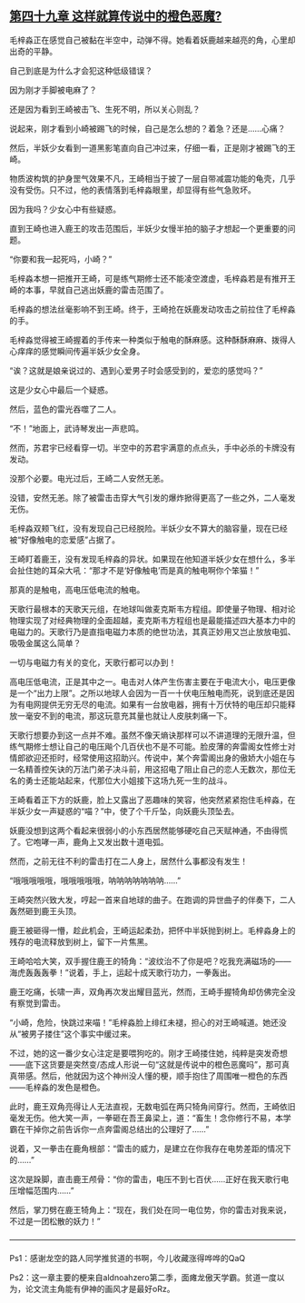 ## [第四十九章 这样就算传说中的橙色恶魔?](https://www.xxbiquge.com/11_11207/5463472.html)


  毛梓淼正在感觉自己被黏在半空中，动弹不得。她看着妖鹿越来越亮的角，心里却出奇的平静。

  自己到底是为什么才会犯这种低级错误？

  因为刚才手脚被电麻了？

  还是因为看到王崎被击飞、生死不明，所以关心则乱？

  说起来，刚才看到小崎被踢飞的时候，自己是怎么想的？着急？还是……心痛？

  然后，半妖少女看到一道黑影笔直向自己冲过来，仔细一看，正是刚才被踢飞的王崎。

  物质波构筑的护身罡气效果不凡，王崎相当于披了一层自带减震功能的龟壳，几乎没有受伤。只不过，他的表情落到毛梓淼眼里，却显得有些气急败坏。

  因为我吗？少女心中有些疑惑。

  直到王崎也进入鹿王的攻击范围后，半妖少女慢半拍的脑子才想起一个更重要的问题。

  “你要和我一起死吗，小崎？”

  毛梓淼本想一把推开王崎，可是练气期修士还不能凌空渡虚，毛梓淼若是有推开王崎的本事，早就自己逃出妖鹿的雷击范围了。

  毛梓淼的想法丝毫影响不到王崎。终于，王崎抢在妖鹿发动攻击之前拉住了毛梓淼的手。

  毛梓淼觉得被王崎握着的手传来一种类似于触电的酥麻感。这种酥酥麻麻、拨得人心痒痒的感觉瞬间传遍半妖少女全身。

  “诶？这就是娘亲说过的、遇到心爱男子时会感受到的，爱恋的感觉吗？”

  这是少女心中最后一个疑惑。

  然后，蓝色的雷光吞噬了二人。

  “不！”地面上，武诗琴发出一声悲鸣。

  然而，苏君宇已经看穿一切。半空中的苏君宇满意的点点头，手中必杀的卡牌没有发动。

  没那个必要。电光过后，王崎二人安然无恙。

  没错，安然无恙。除了被雷击击穿大气引发的爆炸掀得更高了一些之外，二人毫发无伤。

  毛梓淼双颊飞红，没有发现自己已经脱险。半妖少女不算大的脑容量，现在已经被“好像触电的恋爱感”占据了。

  王崎盯着鹿王，没有发现毛梓淼的异状。如果现在他知道半妖少女在想什么，多半会扯住她的耳朵大吼：“那才不是‘好像触电’而是真的触电啊你个笨猫！”

  那真的是触电，高电压低电流的触电。

  天歌行最根本的天歌天元组，在地球叫做麦克斯韦方程组。即使量子物理、相对论物理实现了对经典物理的全面超越，麦克斯韦方程组也是最能描述四大基本力中的电磁力的。天歌行乃是直指电磁力本质的绝世功法，其真正妙用又岂止放放电弧、吸吸金属这么简单？

  一切与电磁力有关的变化，天歌行都可以办到！

  高电压低电流，正是其中之一。电击对人体产生伤害主要在于电流大小，电压更像是一个“出力上限”。之所以地球人会因为一百一十伏电压触电而死，说到底还是因为有电网提供无穷无尽的电流。如果有一台放电器，拥有十万伏特的电压却只能释放一毫安不到的电流，那这玩意充其量也就让人皮肤刺痛一下。

  天歌行想要办到这一点并不难。虽然不像天熵诀那样可以不讲道理的无限升温，但练气期修士想让自己的电压飚个几百伏也不是不可能。脸皮薄的奔雷阁女性修士对情郎欲迎还拒时，经常使用这招助兴。传说中，某个奔雷阁出身的傲娇大小姐在与一名精善控矢诀的万法门弟子决斗前，用这招电了阻止自己的恋人无数次，那位无名的勇士还能站起来，代那位大小姐接下这场九死一生的战斗。

  王崎看着正下方的妖鹿，脸上又露出了恶趣味的笑容，他突然紧紧抱住毛梓淼，在半妖少女一声疑惑的“喵？”中，使了个千斤坠，向妖鹿头顶坠去。

  妖鹿没想到这两个看起来很弱小的小东西居然能够硬吃自己天赋神通，不由得慌了。它咆哮一声，鹿角上又发出数十道电弧。

  然而，之前无往不利的雷击打在二人身上，居然什么事都没有发生！

  “哦哦哦哦哦，哦哦哦哦哦，呐呐呐呐呐呐呐……”

  王崎突然兴致大发，哼起一首来自地球的曲子。在跑调的异世曲子的伴奏下，二人轰然砸到鹿王头顶。

  鹿王被砸得一懵，趁此机会，王崎运起柔劲，把怀中半妖抛到树上。毛梓淼身上的残存的电流释放到树上，留下一片焦黑。

  王崎哈哈大笑，双手握住鹿王的犄角：“波纹治不了你是吧？吃我充满磁场的——海虎轰轰轰拳！”说着，手上，运起十成天歌行功力，一拳轰出。

  鹿王吃痛，长啸一声，双角再次发出耀目蓝光，然而，王崎手握犄角却仿佛完全没有察觉到雷击。

  “小崎，危险，快跳过来喵！”毛梓淼脸上绯红未褪，担心的对王崎喊道。她还没从“被男子搂住”这个事实中缓过来。

  不过，她的这一番少女心注定是要喂狗吃的。刚才王崎搂住她，纯粹是突发奇想——底下这货要是突然变/态成人形说一句“这就是传说中的橙色恶魔吗”，那可真真带感。然后，他就因为这个神州没人懂的梗，顺手抱住了周围唯一橙色的东西——毛梓淼的发色是橙色。

  此时，鹿王双角亮得让人无法直视，无数电弧在两只犄角间穿行。然而，王崎依旧毫发无伤。他大笑一声，一拳砸在吾王鼻梁上，道：“畜生！念你修行不易，本学霸在干掉你之前告诉你一点奔雷阁总结出的公理好了……”

  说着，又一拳击在鹿角根部：“雷击的威力，是建立在你我存在电势差距的情况下的……”

  这次是跺脚，直击鹿王颅骨：“你的雷击，电压不到七百伏……正好在我天歌行电压增幅范围内……”

  然后，掌刀劈在鹿王犄角上：“现在，我们处在同一电位势，你的雷击对我来说，不过是一团松散的妖力！”

  ————————————————————————————————————

  Ps1：感谢龙空的路人同学推贫道的书啊，今儿收藏涨得哗哗的QaQ

  Ps2：这一章主要的梗来自aldnoahzero第二季，面瘫龙傲天学霸。贫道一度以为，论文流主角能有伊神的画风才是最好oRz。
